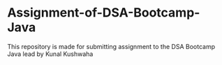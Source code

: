 # Assignment-of-DSA-Bootcamp-Java
This repository is made for submitting assignment to the DSA Bootcamp Java lead by Kunal Kushwaha
